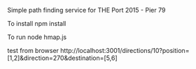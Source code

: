 Simple path finding service for THE Port 2015 - Pier 79

To install
npm install


To run
node hmap.js

test from browser
http://localhost:3001/directions/10?position=[1,2]&direction=270&destination=[5,6]